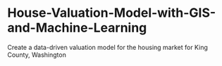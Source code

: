 # House-Valuation-Model-with-GIS-and-Machine-Learning
Create a data-driven valuation model for the housing market for King County, Washington
